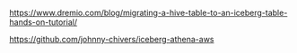https://www.dremio.com/blog/migrating-a-hive-table-to-an-iceberg-table-hands-on-tutorial/

https://github.com/johnny-chivers/iceberg-athena-aws




